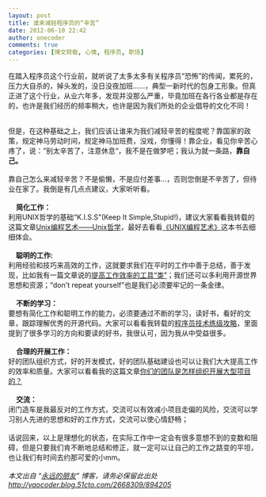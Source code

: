 ```yaml
---
layout: post
title: 谁来减轻程序员的“辛苦”
date: 2012-06-10 22:42
author: onecoder
comments: true
categories: [博文转载, 心情, 程序员, 职场]
---
```

在踏入程序员这个行业前，就听说了太多太多有关程序员&ldquo;恐怖&rdquo;的传闻，累死的，压力大自杀的，掉头发的，没日没夜加班......，典型一新时代的包身工形象。但真正进了这个行业，从业六年多，发现并没那么严重，毕竟加班在各行各业都是存在的，也许是我们经历的频率稍大，也许是因为我们所处的企业倡导的文化不同！
<div>
	&nbsp;</div>
但是，在这种基础之上，我们应该让谁来为我们减轻辛苦的程度呢？靠国家的政策，规定神马劳动时间，规定神马加班费，没戏，你懂得！靠企业，看见你辛苦心疼了，说：&rdquo;别太辛苦了，注意休息&ldquo;，我不是在做梦吧；我认为就一条路，<strong>靠自己。</strong>
<div>
	&nbsp;</div>
靠自己怎么来减轻辛苦？不是偷懒，不是应付差事...，否则您倒是不辛苦了，但待业在家了。我倒是有几点点建议，大家听听看。
<div>
	&nbsp;</div>
<div>
	&nbsp; &nbsp;&nbsp;<strong>简化工作：</strong></div>
利用UNIX哲学的基础&ldquo;K.I.S.S&quot;(Keep It Simple,Stupid!)，建议大家看看我转载的这篇文章<a href="http://yaocoder.blog.51cto.com/2668309/797736" target="_blank">Unix编程艺术&mdash;&mdash;Unix哲学</a>，最好去看看<a href="http://book.douban.com/subject/5387401/" target="_blank">《UNIX编程艺术》</a>这本书去细细体会。
<div>
	&nbsp;</div>
<div>
	&nbsp; &nbsp;<strong>&nbsp;聪明的工作:</strong></div>
利用经验和技巧来高效的工作，这就要求我们在平时的工作中善于总结，善于发现，比如我有一篇文章说的<a href="http://yaocoder.blog.51cto.com/2668309/846106" target="_blank">提高工作效率的工具&ldquo;类&rdquo;</a>；我们还可以多利用开源世界思想和资源；&ldquo;don&#39;t repeat yourself&rdquo;也是我们必须要牢记的一条金律。
<div>
	&nbsp;</div>
<div>
	&nbsp; &nbsp;&nbsp;<strong>不断的学习：</strong></div>
要想有简化工作和聪明工作的能力，必须要通过不断的学习，读好书，看好的文章，跟踪理解优秀的开源代码。大家可以看看我转载的<a href="http://yaocoder.blog.51cto.com/2668309/826739" target="_blank">程序员技术练级攻略</a>，里面提到了很多学习的方向和要读的好书，我很认可，因为我从中受益很多。
<div>
	&nbsp;</div>
<div>
	&nbsp; &nbsp;&nbsp;<strong>合理的开展工作：</strong></div>
好的团队组织方式，好的开发模式，好的团队基础建设也可以让我们大大提高工作的效率和质量。大家可以看看我的这篇文章<a href="http://yaocoder.blog.51cto.com/2668309/789687">你们的团队是怎样组织开展大型项目的？</a>
<div>
	&nbsp;</div>
<div>
	&nbsp; &nbsp;&nbsp;<strong>交流：</strong></div>
闭门造车是我最反对的工作方式，交流可以有效减小项目走偏的风险，交流可以学习别人先进的思想和好的工作方式，交流可以使心情舒畅；
<div>
	&nbsp;</div>
话说回来，以上是理想化的状态，在实际工作中一定会有很多意想不到的变数和阻碍，但是只要我们肯不断地总结和修正，就一定可以让自己的工作之路变的平坦，也让我们有时间去约那可爱的小mm。
<div>
	&nbsp;</div>
<cite>本文出自 &ldquo;<a href="http://yaocoder.blog.51cto.com/">永远的朋友</a>&rdquo; 博客，请务必保留此出处<a href="http://yaocoder.blog.51cto.com/2668309/894205">http://yaocoder.blog.51cto.com/2668309/894205</a></cite>
